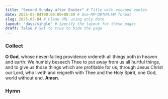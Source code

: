 ```yaml
---
title: "Second Sunday after Easter" # Title with escaped quotes
date: 2025-05-04T00:00:00+00:00 # Use-MM-DDTHH:MM format
slug: 2025-05-04 # Clean URL using only date
layout: "days/single" # Specify the layout for these pages
draft: false # Set to true to hide the page
---
```


### Collect

**O God**, whose never-failing providence ordereth all things both in heaven and earth: We humbly beseech Thee to put away from us all hurtful things, and to give us those things which are profitable for us; through Jesus Christ our Lord, who liveth and reigneth with Thee and the Holy Spirit, one God, world without end. **Amen**.


### Hymn